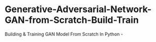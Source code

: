 # Generative-Adversarial-Network-GAN-from-Scratch-Build-Train
Building &amp; Training GAN Model From Scratch In Python - 
